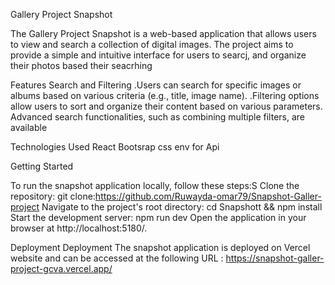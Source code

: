 Gallery Project Snapshot

The Gallery Project Snapshot is a web-based application that allows users to view and search a collection of digital images. The project aims to provide a simple and intuitive interface for users to searcj, and organize their photos based their seacrhing

Features Search and Filtering .Users can search for specific images or albums based on various criteria (e.g., title, image name). .Filtering options allow users to sort and organize their content based on various parameters. Advanced search functionalities, such as combining multiple filters, are available

Technologies Used React Bootsrap css env for Api

Getting Started

To run the snapshot application locally, follow these steps:S Clone the repository: git clone:https://github.com/Ruwayda-omar79/Snapshot-Galler-project Navigate to the project's root directory: cd Snapshott && npm install Start the development server: npm run dev Open the application in your browser at http://localhost:5180/.

Deployment Deployment The snapshot application is deployed on Vercel website and can be accessed at the following URL : https://snapshot-galler-project-gcva.vercel.app/
